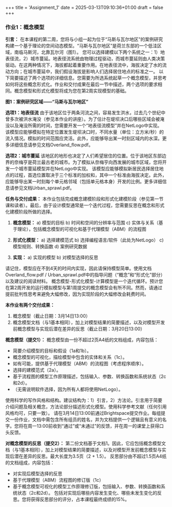 +++
title = 'Assignment_1'
date = 2025-03-13T09:10:36+01:00
draft = false
+++


### **作业1：概念模型**

**引言：**
在本课程的第二周，您将与小组一起为位于“马斯与瓦尔地区”的案例研究构建一个基于理论的空间动态模型。“马斯与瓦尔地区”是荷兰东部的一个低洼区域，南临马斯河，北靠瓦尔河（图1）。
您可以选择建模以下两个系统之一：1）地表径流，2）城市蔓延。地表径流系统由物理过程驱动，而城市蔓延则由人类决策驱动。在这两种情况下，海拔都起着重要作用。在地表径流中，海拔决定了水的流动方向；在城市蔓延中，我们假设海拔是影响人们选择居住地点的标准之一。
以下简要描述了两个选项的详细信息。您需要为所选系统起草一个概念模型，并思考如何将这些概念形式化。作业和交付成果在最后一节中描述，两个选项的要求相同。概念模型和形式化模型将成为您在第2周实现模型的基础。

**图1：案例研究区域——“马斯与瓦尔地区”**

**选项1：地表径流**
由于该地区位于两条河流之间，容易发生洪水，过去几个世纪中曾多次被洪水淹没（参见本作业的讲座）。为了估计在堤坝决口后哪些区域会被淹没以及淹没所需的时间，您需要开发一个“地表径流模型”并在NetLogo中实现。
该模型应能够模拟在特定位置发生堤坝决口时，不同水量（单位：立方米/秒）的流入情况。模拟的时间范围应灵活。此外，应能够导出某一时刻区域内的水深。更多详细信息请参见文档Overland_flow.pdf。

**选项2：城市蔓延**
该地区的地形也决定了人们希望居住的位置。位于该地区东部边界的奈梅亨是荷兰最古老的城市。为了模拟从奈梅亨向西发展的城市区域，您将开发一个城市蔓延模型并在NetLogo中实现。
该模型应能够模拟新居民选择居住地点的过程，首选位置取决于三个标准的加权和，其中一个标准由海拔决定。此外，应能够导出某一时刻每个单元格邻域（包括单元格本身）开发的比例。更多详细信息请参见文档Urban_sprawl.pdf。

**任务与交付成果：**
本作业包括完成概念建模阶段和形式化建模阶段（参见第一节课和读者）。最后，由于设计模型通常是一个迭代过程，您需要反思在概念和形式化建模阶段所做的选择。

1. **概念模型：**
   a) 模型的目标
   b) 时间和空间的分辨率与范围
   c) 实体与关系（基于理论），包括概念模型的可视化和基于代理模型（ABM）的流程图

2. **形式化模型：**
   a) 选择建模范式
   b) 选择编程语言/软件（此处为NetLogo）
   c) 模型规则、转换函数
   d) 案例研究数据

3. **实现：**
   a) 实现的模型
   b) 对模型选择的反思

请记住，模型应在不到4天的时间内实现，因此请保持模型简单。使用文档Overland_flow.pdf / Urban_sprawl.pdf中的指导问题（“概念”和“形式化”部分）以及建议的阅读材料。
概念模型-形式化模型-计算模型是一个迭代循环。预计您在第2周开发的运行模拟模型与第1周提交的概念模型会有所不同。然而，请通过提前批判性思考来避免大幅修改，因为实现阶段的大幅修改会耗费时间。

**本作业有两个交付成果：**
1. 概念模型（截止日期：3月14日13:00）
2. 概念模型文档（与1基本相同），加上对模型结果的简要描述，以及对模型开发前概念模型与实现后潜在差异的反思（截止日期：3月20日13:00）

**概念模型（提交1）：**
概念模型由一份不超过2页A4纸的文档组成，内容包括：
- 简要介绍模型的目标和假设（1a和1b）。
- 概念模型的可视化，描绘模型中包含的实体和关系（1c）。
- 如有可能，提供基于代理模型（ABM）的流程图（考虑程序顺序）。
- 选择的建模范式（2a）。
- 基于流程图的模型工作原理描述，包括输入、参数、转换函数和系统状态（2c和2d）。
- （无需说明软件选择，因为所有人都将使用NetLogo）。

使用科学的写作风格和结构。建议结构为：1）引言，2）方法论。引言用于简要介绍问题及相关概念，方法论部分描述形式化模型。使用科学参考文献（任何引用风格均可，只要一致）。
请在3月14日13:00前通过Brightspace提交作业。每组提交一份作业，文档中需包含所有组员的姓名，并为文档提供一个逻辑且有意义的名字。您将在周一13:00前收到“通过”或“未通过”的反馈，并在周一的课堂上获得口头反馈。

**对概念模型的反思（提交2）：**
第二份文档基于文档1。因此，它应包括概念模型文档（与1基本相同），加上对模型结果的简要描述，以及对模型开发前概念模型与实现后潜在差异的反思。最大长度为3.5页（2 + 1.5）。
反思部分由不超过1.5页A4纸的文档组成，内容包括：
- 对实现后模型选择的反思
- 基于代理模型（ABM）流程图的修订版（1c）
- 基于概念模型可视化的模型工作原理修订版，包括输入、参数、转换函数和系统状态（2c和2d）。
包括对实现后哪些内容发生变化、哪些未发生变化的反思。您将获得反思部分的评分，占本课程最终成绩的15%。

